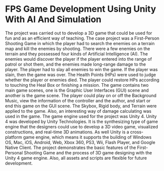 # FPS Game Development Using Unity With AI And Simulation

The project was carried out to develop a 3D game that could be used for fun and as an efficient way of teaching. The case project was a First-Person Shooting Game in which the player had to search the enemies on a terrain map and kill the enemies by shooting. There were a few enemies on the terrain and they possessed four kinds of Artificial Intelligence (AI). The enemies would discover the player if the player entered into the range of patrol or shot them, and the enemies made long-range damage to the player. The player had to slay all enemies to win the game. If the player was slain, then the game was over. The Health Points (HPs) were used to judge whether the player or enemies died. The player could restore HPs according to touching the Heal Box or finishing a mission.
The game contains two main game scenes, one is the Graphic User Interfaces (GUI) scene and another is the game scene. The player could play on or off the Background Music, view the information of the controller and the author, and start or end this game on the GUI scene. The Skybox, Rigid body, and Terrain were applied to the game. Also, an interesting way of damage calculating was used in the game. The game engine used for the project was Unity 4. Unity 4 was developed by Unity Technologies. It is the synthesizing type of game engine that the designers could use to develop a 3D video game, visualized constructions, and real-time 3D animations. As well Unity is a cross-platform game engine, which means it supports the building of Windows OS, Mac, iOS, Android, Web, Xbox 360, PS3, Wii, Flash Player, and Google Native Client.
The project demonstrates the basic features of the First-Personal Shooting Game and the process of 3D game designing with the Unity 4 game engine. Also, all assets and scripts are flexible for future development.
